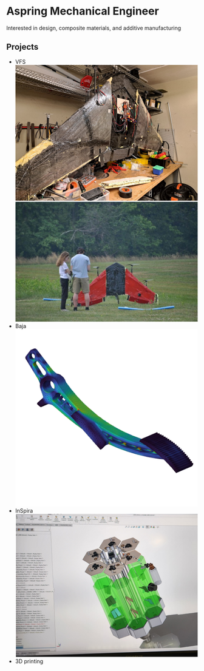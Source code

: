 # Aspring Mechanical Engineer
Interested in design, composite materials, and additive manufacturing

## Projects
- VFS
![](/assets/img/VFS-1.jpg)
![](/assets/img/VFS-2.jpg)
- Baja
![Gas Pedal FEA](/assets/img/Baja-1.png)
- InSpira
![](/assets/img/Inspira-1.jpg)
- 3D printing
